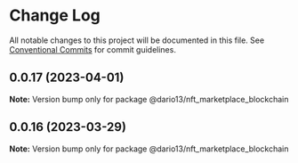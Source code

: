 # Change Log

All notable changes to this project will be documented in this file.
See [Conventional Commits](https://conventionalcommits.org) for commit guidelines.

## 0.0.17 (2023-04-01)

**Note:** Version bump only for package @dario13/nft_marketplace_blockchain

## 0.0.16 (2023-03-29)

**Note:** Version bump only for package @dario13/nft_marketplace_blockchain
